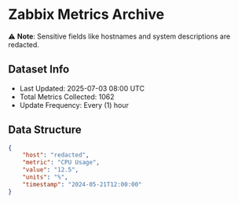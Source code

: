 # Zabbix Metrics Archive

⚠️ **Note**: Sensitive fields like hostnames and system descriptions are redacted.

## Dataset Info
- Last Updated: 2025-07-03 08:00 UTC
- Total Metrics Collected: 1062
- Update Frequency: Every (1) hour

## Data Structure
```json
{
    "host": "redacted",
    "metric": "CPU Usage",
    "value": "12.5",
    "units": "%",
    "timestamp": "2024-05-21T12:00:00"
}
```
